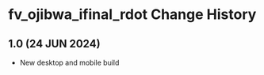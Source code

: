 fv_ojibwa_ifinal_rdot Change History
====================

1.0 (24 JUN 2024)
----------------
* New desktop and mobile build
